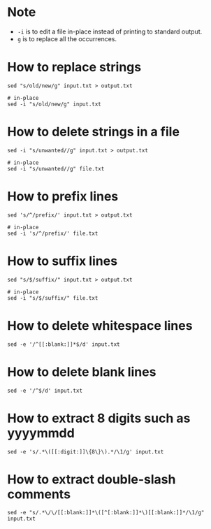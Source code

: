 # Note
* `-i` is to edit a file in-place instead of printing to standard output.
* `g` is to replace all the occurrences.

# How to replace strings
```shell
sed "s/old/new/g" input.txt > output.txt

# in-place
sed -i "s/old/new/g" input.txt
```

# How to delete strings in a file
```shell
sed -i "s/unwanted//g" input.txt > output.txt

# in-place
sed -i "s/unwanted//g" file.txt
```

# How to prefix lines
```shell
sed 's/^/prefix/' input.txt > output.txt

# in-place
sed -i 's/^/prefix/' file.txt
```

# How to suffix lines
```shell
sed "s/$/suffix/" input.txt > output.txt

# in-place
sed -i "s/$/suffix/" file.txt
```


# How to delete whitespace lines
```shell
sed -e '/^[[:blank:]]*$/d' input.txt
```

# How to delete blank lines
```shell
sed -e '/^$/d' input.txt
```

# How to extract 8 digits such as yyyymmdd
```shell
sed -e 's/.*\([[:digit:]]\{8\}\).*/\1/g' input.txt
```

# How to extract double-slash comments
```shell
sed -e "s/.*\/\/[[:blank:]]*\([^[:blank:]]*\)[[:blank:]]*/\1/g" input.txt
```
